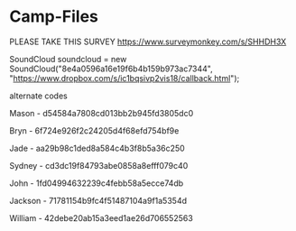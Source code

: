 # Camp-Files

PLEASE TAKE THIS SURVEY
https://www.surveymonkey.com/s/SHHDH3X

SoundCloud soundcloud = new SoundCloud("8e4a0596a16e19f6b4b159b973ac7344", "https://www.dropbox.com/s/ic1bqsivp2vis18/callback.html");


alternate codes

Mason - d54584a7808cd013bb2b945fd3805dc0

Bryn - 6f724e926f2c24205d4f68efd754bf9e

Jade - aa29b98c1ded8a584c4b3f8b5a36c250

Sydney - cd3dc19f84793abe0858a8efff079c40

John - 1fd04994632239c4febb58a5ecce74db

Jackson - 71781154b9fc4f51487104a9f1a5354d

William - 42debe20ab15a3eed1ae26d706552563

